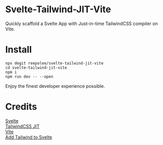 # Svelte-Tailwind-JIT-Vite

Quickly scaffold a Svelte App with Just-in-time TailwindCSS compiler on Vite.

# Install

```
npx degit reepolee/svelte-tailwind-jit-vite
cd svelte-tailwind-jit-vite
npm i
npm run dev -- --open
```

Enjoy the finest developer experience possible.

# Credits

[Svelte](https://www.svelte.dev)  
[TailwindCSS JIT](https://github.com/tailwindlabs/tailwindcss-jit)  
[Vite](https://www.vitejs.dev)  
[Add Tailwind to Svelte](https://github.com/svelte-add/tailwindcss)


